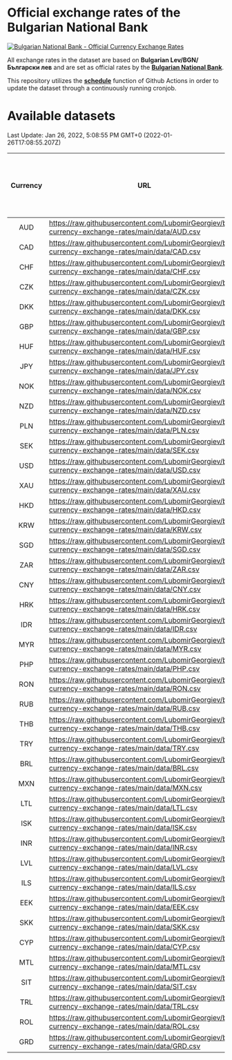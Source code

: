 # Official exchange rates of the Bulgarian National Bank

[![Bulgarian National Bank - Official Currency Exchange Rates](https://github.com/LubomirGeorgiev/bnb-currency-exchange-rates/actions/workflows/update-rates.yml/badge.svg?branch=main)](https://github.com/LubomirGeorgiev/bnb-currency-exchange-rates/actions/workflows/update-rates.yml)

All exchange rates in the dataset are based on **Bulgarian Lev/BGN/Български лев** and are set as official rates by the [**Bulgarian National Bank**](https://www.bnb.bg/Statistics/StExternalSector/StExchangeRates/StERForeignCurrencies/index.htm?toLang=_EN).

This repository utilizes the [**schedule**](https://docs.github.com/en/actions/reference/events-that-trigger-workflows) function of Github Actions in order to update the dataset through a continuously running cronjob.

# Available datasets

<!-- START LINKS (DO NOT EVER FU*ING DELETE THIS COMMENT FOR THE LOVE OF YOUR LIFE!!! IF YOU ARE CURIOS HOW IT WORKS, YOU CAN HAVE A LOOK AT ./src/updateReadme.ts) -->

Last Update: Jan 26, 2022, 5:08:55 PM GMT+0 (2022-01-26T17:08:55.207Z)

| Currency | URL                                                                                             | Number of records | Number of missing days that were filled in |
| :------: | ----------------------------------------------------------------------------------------------- | :---------------: | :----------------------------------------: |
|   AUD    | https://raw.githubusercontent.com/LubomirGeorgiev/bnb-currency-exchange-rates/main/data/AUD.csv |       7791        |                    2410                    |
|   CAD    | https://raw.githubusercontent.com/LubomirGeorgiev/bnb-currency-exchange-rates/main/data/CAD.csv |       7791        |                    2410                    |
|   CHF    | https://raw.githubusercontent.com/LubomirGeorgiev/bnb-currency-exchange-rates/main/data/CHF.csv |       7791        |                    2410                    |
|   CZK    | https://raw.githubusercontent.com/LubomirGeorgiev/bnb-currency-exchange-rates/main/data/CZK.csv |       7791        |                    2410                    |
|   DKK    | https://raw.githubusercontent.com/LubomirGeorgiev/bnb-currency-exchange-rates/main/data/DKK.csv |       7791        |                    2410                    |
|   GBP    | https://raw.githubusercontent.com/LubomirGeorgiev/bnb-currency-exchange-rates/main/data/GBP.csv |       7791        |                    2410                    |
|   HUF    | https://raw.githubusercontent.com/LubomirGeorgiev/bnb-currency-exchange-rates/main/data/HUF.csv |       7791        |                    2410                    |
|   JPY    | https://raw.githubusercontent.com/LubomirGeorgiev/bnb-currency-exchange-rates/main/data/JPY.csv |       7791        |                    2410                    |
|   NOK    | https://raw.githubusercontent.com/LubomirGeorgiev/bnb-currency-exchange-rates/main/data/NOK.csv |       7791        |                    2410                    |
|   NZD    | https://raw.githubusercontent.com/LubomirGeorgiev/bnb-currency-exchange-rates/main/data/NZD.csv |       7791        |                    2410                    |
|   PLN    | https://raw.githubusercontent.com/LubomirGeorgiev/bnb-currency-exchange-rates/main/data/PLN.csv |       7791        |                    2410                    |
|   SEK    | https://raw.githubusercontent.com/LubomirGeorgiev/bnb-currency-exchange-rates/main/data/SEK.csv |       7791        |                    2410                    |
|   USD    | https://raw.githubusercontent.com/LubomirGeorgiev/bnb-currency-exchange-rates/main/data/USD.csv |       7791        |                    2410                    |
|   XAU    | https://raw.githubusercontent.com/LubomirGeorgiev/bnb-currency-exchange-rates/main/data/XAU.csv |       7791        |                    2412                    |
|   HKD    | https://raw.githubusercontent.com/LubomirGeorgiev/bnb-currency-exchange-rates/main/data/HKD.csv |       7491        |                    2321                    |
|   KRW    | https://raw.githubusercontent.com/LubomirGeorgiev/bnb-currency-exchange-rates/main/data/KRW.csv |       7491        |                    2321                    |
|   SGD    | https://raw.githubusercontent.com/LubomirGeorgiev/bnb-currency-exchange-rates/main/data/SGD.csv |       7491        |                    2321                    |
|   ZAR    | https://raw.githubusercontent.com/LubomirGeorgiev/bnb-currency-exchange-rates/main/data/ZAR.csv |       7491        |                    2321                    |
|   CNY    | https://raw.githubusercontent.com/LubomirGeorgiev/bnb-currency-exchange-rates/main/data/CNY.csv |       5979        |                    1852                    |
|   HRK    | https://raw.githubusercontent.com/LubomirGeorgiev/bnb-currency-exchange-rates/main/data/HRK.csv |       5979        |                    1852                    |
|   IDR    | https://raw.githubusercontent.com/LubomirGeorgiev/bnb-currency-exchange-rates/main/data/IDR.csv |       5979        |                    1852                    |
|   MYR    | https://raw.githubusercontent.com/LubomirGeorgiev/bnb-currency-exchange-rates/main/data/MYR.csv |       5979        |                    1852                    |
|   PHP    | https://raw.githubusercontent.com/LubomirGeorgiev/bnb-currency-exchange-rates/main/data/PHP.csv |       5979        |                    1852                    |
|   RON    | https://raw.githubusercontent.com/LubomirGeorgiev/bnb-currency-exchange-rates/main/data/RON.csv |       5979        |                    1852                    |
|   RUB    | https://raw.githubusercontent.com/LubomirGeorgiev/bnb-currency-exchange-rates/main/data/RUB.csv |       5979        |                    1852                    |
|   THB    | https://raw.githubusercontent.com/LubomirGeorgiev/bnb-currency-exchange-rates/main/data/THB.csv |       5979        |                    1852                    |
|   TRY    | https://raw.githubusercontent.com/LubomirGeorgiev/bnb-currency-exchange-rates/main/data/TRY.csv |       5979        |                    1852                    |
|   BRL    | https://raw.githubusercontent.com/LubomirGeorgiev/bnb-currency-exchange-rates/main/data/BRL.csv |       5121        |                    1589                    |
|   MXN    | https://raw.githubusercontent.com/LubomirGeorgiev/bnb-currency-exchange-rates/main/data/MXN.csv |       5121        |                    1589                    |
|   LTL    | https://raw.githubusercontent.com/LubomirGeorgiev/bnb-currency-exchange-rates/main/data/LTL.csv |       4917        |                    1513                    |
|   ISK    | https://raw.githubusercontent.com/LubomirGeorgiev/bnb-currency-exchange-rates/main/data/ISK.csv |       4791        |                    1488                    |
|   INR    | https://raw.githubusercontent.com/LubomirGeorgiev/bnb-currency-exchange-rates/main/data/INR.csv |       4752        |                    1473                    |
|   LVL    | https://raw.githubusercontent.com/LubomirGeorgiev/bnb-currency-exchange-rates/main/data/LVL.csv |       4554        |                    1401                    |
|   ILS    | https://raw.githubusercontent.com/LubomirGeorgiev/bnb-currency-exchange-rates/main/data/ILS.csv |       4026        |                    1252                    |
|   EEK    | https://raw.githubusercontent.com/LubomirGeorgiev/bnb-currency-exchange-rates/main/data/EEK.csv |       3762        |                    1155                    |
|   SKK    | https://raw.githubusercontent.com/LubomirGeorgiev/bnb-currency-exchange-rates/main/data/SKK.csv |       2734        |                    843                     |
|   CYP    | https://raw.githubusercontent.com/LubomirGeorgiev/bnb-currency-exchange-rates/main/data/CYP.csv |       2666        |                    817                     |
|   MTL    | https://raw.githubusercontent.com/LubomirGeorgiev/bnb-currency-exchange-rates/main/data/MTL.csv |       2366        |                    728                     |
|   SIT    | https://raw.githubusercontent.com/LubomirGeorgiev/bnb-currency-exchange-rates/main/data/SIT.csv |       2304        |                    707                     |
|   TRL    | https://raw.githubusercontent.com/LubomirGeorgiev/bnb-currency-exchange-rates/main/data/TRL.csv |       1812        |                    558                     |
|   ROL    | https://raw.githubusercontent.com/LubomirGeorgiev/bnb-currency-exchange-rates/main/data/ROL.csv |       1512        |                    469                     |
|   GRD    | https://raw.githubusercontent.com/LubomirGeorgiev/bnb-currency-exchange-rates/main/data/GRD.csv |        359        |                    107                     |

<!-- END LINKS (DO NOT EVER FU*ING DELETE THIS COMMENT FOR THE LOVE OF YOUR LIFE!!! IF YOU ARE CURIOS HOW IT WORKS, YOU CAN HAVE A LOOK AT ./src/updateReadme.ts) -->
